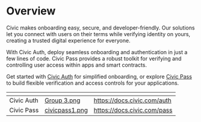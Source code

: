 # Overview

Civic makes onboarding easy, secure, and developer-friendly. Our solutions let you connect with users on their terms while verifying identity on yours, creating a trusted digital experience for everyone.&#x20;

With Civic Auth, deploy seamless onboarding and authentication in just a few lines of code. Civic Pass provides a robust toolkit for verifying and controlling user access within apps and smart contracts.

Get started with [Civic Auth](https://docs.civic.com/auth) for simplified onboarding, or explore [Civic Pass](https://docs.civic.com/pass) to build flexible verification and access controls for your applications.

<table data-card-size="large" data-view="cards"><thead><tr><th></th><th data-hidden data-card-cover data-type="files"></th><th data-hidden data-card-target data-type="content-ref"></th></tr></thead><tbody><tr><td>Civic Auth</td><td><a href=".gitbook/assets/Group 3.png">Group 3.png</a></td><td><a href="https://docs.civic.com/auth">https://docs.civic.com/auth</a></td></tr><tr><td>Civic Pass</td><td><a href=".gitbook/assets/civicpass1.png">civicpass1.png</a></td><td><a href="https://docs.civic.com/pass">https://docs.civic.com/pass</a></td></tr></tbody></table>

